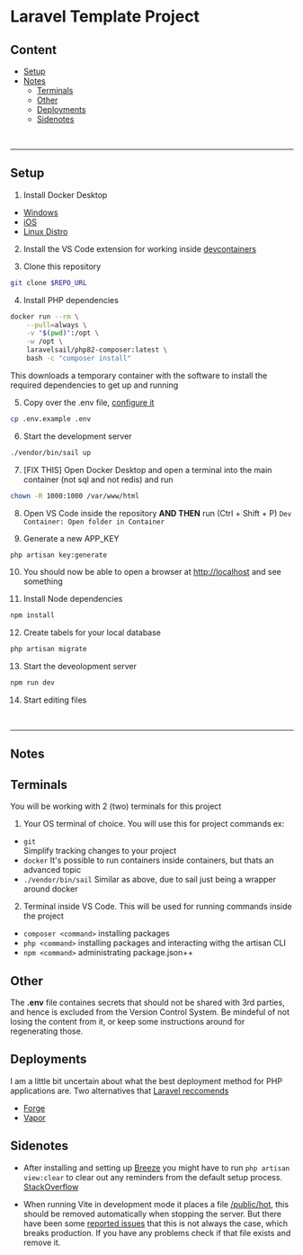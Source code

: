 # Laravel Template Project

## Content

- [Setup](#setup)
- [Notes](#notes)
  - [Terminals](#terminals)
  - [Other](#other)
  - [Deployments](#deployments)
  - [Sidenotes](#sidenotes)

<br><hr>

## Setup

1. Install Docker Desktop
  - [Windows](https://docs.docker.com/desktop/install/windows-install/)
  - [iOS](https://docs.docker.com/desktop/install/mac-install/)
  - [Linux Distro](https://docs.docker.com/desktop/install/linux-install/)

2. Install the VS Code extension for working inside [devcontainers](https://marketplace.visualstudio.com/items?itemName=ms-vscode-remote.remote-containers)

3. Clone this repository
```sh
git clone $REPO_URL
```

4. Install PHP dependencies
```sh
docker run --rm \
    --pull=always \
    -v "$(pwd)":/opt \
    -w /opt \
    laravelsail/php82-composer:latest \
    bash -c "composer install"
```
This downloads a temporary container with the software to install the required dependencies to get up and running

5. Copy over the .env file, [configure it](https://laravel.com/docs/10.x/configuration#introduction)
```sh
cp .env.example .env
```

6. Start the development server
```sh
./vendor/bin/sail up
```

7. [FIX THIS] Open Docker Desktop and open a terminal into the main container (not sql and not redis) and run
```sh
chown -R 1000:1000 /var/www/html
```

8. Open VS Code inside the repository **AND THEN** run (Ctrl + Shift + P) ```Dev Container: Open folder in Container```

9. Generate a new APP_KEY
```sh
php artisan key:generate
```

10. You should now be able to open a browser at [http://localhost](http://localhost) and see something

11. Install Node dependencies
```sh
npm install
```

12. Create tabels for your local database
```sh
php artisan migrate
```

13. Start the deveolopment server
```sh
npm run dev
```

14. Start editing files

<br><hr>

## **Notes**

## Terminals

You will be working with 2 (two) terminals for this project

1. Your OS terminal of choice. You will use this for project commands ex:
  - ```git``` <br>
    Simplify tracking changes to your project
  - ```docker```
    It's possible to run containers inside containers, but thats an advanced topic
  - ```./vendor/bin/sail```
    Similar as above, due to sail just being a wrapper around docker

2. Terminal inside VS Code. This will be used for running commands inside the project
  - ```composer <command>``` installing packages
  - ```php <command>``` installing packages and interacting withg the artisan CLI
  - ```npm <command>``` administrating package.json++

## Other

The **.env** file containes secrets that should not be shared with 3rd parties, and hence is excluded from the Version Control System. Be mindeful of not losing the content from it, or keep some instructions around for regenerating those.

## Deployments

I am a little bit uncertain about what the best deployment method for PHP applications are.
Two alternatives that [Laravel reccomends](https://laravel.com/docs/10.x/deployment)

- [Forge](https://forge.laravel.com/#pricing)
- [Vapor](https://vapor.laravel.com/)

## Sidenotes

- After installing and setting up [Breeze](https://laravel.com/docs/10.x/starter-kits#laravel-breeze) you might have to run ```php artisan view:clear``` to clear out any reminders from the default setup process. [StackOverflow](https://stackoverflow.com/a/72821399)

- When running Vite in development mode it places a file [/public/hot](./public/hot), this should be removed automatically when stopping the server. But there have been some [reported issues](https://laracasts.com/discuss/channels/vite/laravel-vite-err-address-invalid?page=1&replyId=872112) that this is not always the case, which breaks production. If you have any problems check if that file exists and remove it.